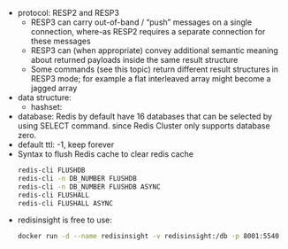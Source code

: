 - protocol: RESP2 and RESP3
  - RESP3 can carry out-of-band / “push” messages on a single connection, where-as RESP2 requires a separate connection for these messages
  - RESP3 can (when appropriate) convey additional semantic meaning about returned payloads inside the same result structure
  - Some commands (see this topic) return different result structures in RESP3 mode; for example a flat interleaved array might become a jagged array
- data structure:
  - hashset: 
- database: Redis by default have 16 databases that can be selected by using SELECT command.  since Redis Cluster only supports database zero.
- default ttl: -1, keep forever
- Syntax to flush Redis cache to clear redis cache
  ```bash
  redis-cli FLUSHDB
  redis-cli -n DB_NUMBER FLUSHDB
  redis-cli -n DB_NUMBER FLUSHDB ASYNC
  redis-cli FLUSHALL
  redis-cli FLUSHALL ASYNC
  ```
- redisinsight is free to use: 
  ```bash
  docker run -d --name redisinsight -v redisinsight:/db -p 8001:5540 redislabs/redisinsight:latest
  ```
